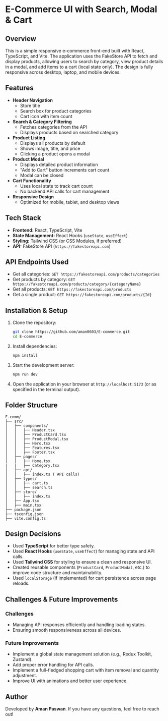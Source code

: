 # E-Commerce UI with Search, Modal & Cart

## Overview
This is a simple responsive e-commerce front-end built with React, TypeScript, and Vite. The application uses the FakeStore API to fetch and display products, allowing users to search by category, view product details in a modal, and add items to a cart (local state only). The design is fully responsive across desktop, laptop, and mobile devices.

## Features
- **Header Navigation**
  - Store title
  - Search box for product categories
  - Cart icon with item count
- **Search & Category Filtering**
  - Fetches categories from the API
  - Displays products based on searched category
- **Product Listing**
  - Displays all products by default
  - Shows image, title, and price
  - Clicking a product opens a modal
- **Product Modal**
  - Displays detailed product information
  - "Add to Cart" button increments cart count
  - Modal can be closed
- **Cart Functionality**
  - Uses local state to track cart count
  - No backend API calls for cart management
- **Responsive Design**
  - Optimized for mobile, tablet, and desktop views

## Tech Stack
- **Frontend:** React, TypeScript, Vite
- **State Management:** React Hooks (`useState`, `useEffect`)
- **Styling:** Tailwind CSS (or CSS Modules, if preferred)
- **API:** FakeStore API (`https://fakestoreapi.com`)

## API Endpoints Used
- Get all categories: `GET https://fakestoreapi.com/products/categories`
- Get products by category: `GET https://fakestoreapi.com/products/category/{categoryName}`
- Get all products: `GET https://fakestoreapi.com/products`
- Get a single product: `GET https://fakestoreapi.com/products/{Id}`

## Installation & Setup
1. Clone the repository:
   ```sh
   git clone https://github.com/aman0603/E-commerce.git
   cd E-commerce
   ```
2. Install dependencies:
   ```sh
   npm install
   ```
3. Start the development server:
   ```sh
   npm run dev
   ```
4. Open the application in your browser at `http://localhost:5173` (or as specified in the terminal output).

## Folder Structure
```
E-comm/
├── src/
│   ├── components/
│   │   ├── Header.tsx
│   │   ├── ProductCard.tsx
│   │   ├── ProductModal.tsx
│   │   ├── Hero.tsx
│   │   ├── Features.tsx
│   │   ├── Footer.tsx
│   ├── pages/
│   │   ├── Home.tsx
|   |   ├── Category.tsx
│   ├── api/
│   │   ├── index.ts ( API calls)
│   ├── types/
│   │   ├── cart.ts
│   │   ├── search.ts
│   ├── store/
│   │   ├── index.ts 
│   ├── App.tsx
│   ├── main.tsx
├── package.json
├── tsconfig.json
├── vite.config.ts
```

## Design Decisions
- Used **TypeScript** for better type safety.
- Used **React Hooks** (`useState`, `useEffect`) for managing state and API calls.
- Used **Tailwind CSS** for styling to ensure a clean and responsive UI.
- Created reusable components (`ProductCard`, `ProductModal`, etc.) to improve code structure and maintainability.
- Used `localStorage` (if implemented) for cart persistence across page reloads.

## Challenges & Future Improvements
### Challenges
- Managing API responses efficiently and handling loading states.
- Ensuring smooth responsiveness across all devices.

### Future Improvements
- Implement a global state management solution (e.g., Redux Toolkit, Zustand).
- Add proper error handling for API calls.
- Implement a full-fledged shopping cart with item removal and quantity adjustment.
- Improve UI with animations and better user experience.

## Author
Developed by **Aman Paswan**. If you have any questions, feel free to reach out!

